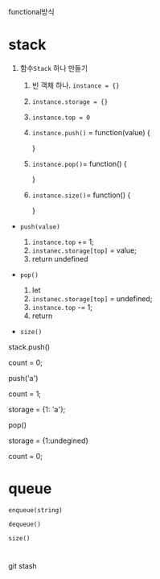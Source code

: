functional방식

# **stack** 

1. 함수`Stack` 하나 만들기

   1. 빈 객체 하나. `instance = {}`

   2. `instance.storage = {}`

   3. `instance.top = 0`

   4. `instance.push()` = function(value) {

      }

   5. `instance.pop()`= function() {

      }

   6. `instance.size()`= function() {

      }

* `push(value)`
  1. `instance.top` += 1;
  2. `instanec.storage[top]` = value;
  3. return undefined

* `pop()`
  1. let 
  2. `instanec.storage[top]` = undefined;
  3. `instance.top` -= 1;
  4. return 

* `size()`

stack.push()

count = 0;

push('a')

 count = 1;

storage = {1: 'a'};

pop()

storage = {1:undegined}

count = 0;







# **queue**

`enqueue(string)` 

`dequeue()`

`size()` 







# 

git stash